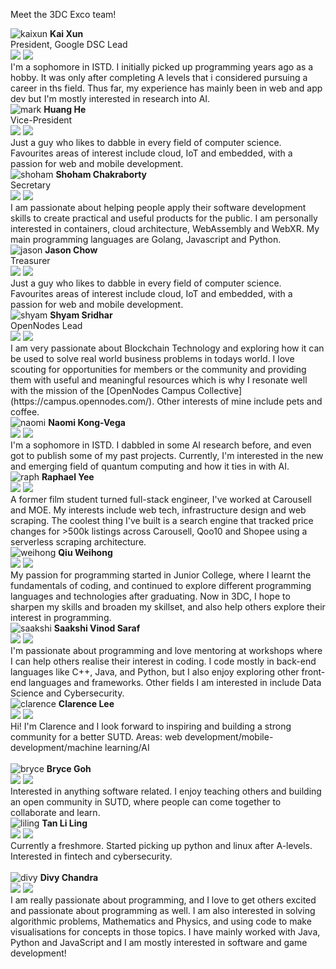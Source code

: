 <link rel="stylesheet" type="text/css" media="all" href="/styles/main.css" />

Meet the 3DC Exco team!

<img src="imgs/team/kaixun.jpg" alt="kaixun" class="profile-photo"/>
<b>Kai Xun</b>
<br/>
President, Google DSC Lead<br/>
<a href="https://github.com/okaaiiix"><img src="imgs/logos/github.svg" class="logo"/></a>
<a href="https://www.linkedin.com/in/oei-kai-xun-67939a184/"><img src="imgs/logos/linkedin.svg" class="logo"/></a>
<br/>
I'm a sophomore in ISTD. I initially picked up programming years ago as a hobby. It was only after completing A levels that i considered pursuing a career in ths field. Thus far, my experience has mainly been in web and app dev but I'm mostly interested in research into AI.

<br/>

<img src="imgs/team/mark.jpg" alt="mark" class="profile-photo"/>
<b>Huang He</b>
<br/>
Vice-President<br/>
<a href="https://github.com/MarkHershey"><img src="imgs/logos/github.svg" class="logo"/></a>
<a href="https://www.linkedin.com/in/huanghe97"><img src="imgs/logos/linkedin.svg" class="logo"/></a>
<br/>
Just a guy who likes to dabble in every field of computer science. Favourites areas of interest include cloud, IoT and embedded, with a passion for web and mobile development.

<br/>

<img src="imgs/team/shoham.jpg" alt="shoham" class="profile-photo"/>
<b>Shoham Chakraborty</b>
<br/>
Secretary<br/>
<a href="https://github.com/shohamc1/"><img src="imgs/logos/github.svg" class="logo"/></a>
<a href="www.linkedin.com/in/shohamc1"><img src="imgs/logos/linkedin.svg" class="logo"/></a>
<br/>
I am passionate about helping people apply their software development skills to create practical and useful products for the public. I am personally interested in containers, cloud architecture, WebAssembly and WebXR. My main programming languages are Golang, Javascript and Python.

<br/>

<img src="imgs/team/jason.jpg" alt="jason" class="profile-photo"/>
<b>Jason Chow</b>
<br/>
Treasurer<br/>
<a href="https://github.com/slimechips"><img src="imgs/logos/github.svg" class="logo"/></a>
<a href="https://www.linkedin.com/in/jason-chow-chee-sin"><img src="imgs/logos/linkedin.svg" class="logo"/></a>
<br/>
Just a guy who likes to dabble in every field of computer science. Favourites areas of interest include cloud, IoT and embedded, with a passion for web and mobile development.

<br/>

<img src="imgs/team/shyam.jpg" alt="shyam" class="profile-photo"/>
<b>Shyam Sridhar</b>
<br/>
OpenNodes Lead<br/>
<a href="https://github.com/SHSR2001"><img src="imgs/logos/github.svg" class="logo"/></a>
<a href="https://www.linkedin.com/in/shyam-sridhar/"><img src="imgs/logos/linkedin.svg" class="logo"/></a>
<br/>
I am very passionate about Blockchain Technology and exploring how it can be used to solve real world business problems in todays world. I love scouting for opportunities for members or the community and providing them with useful and meaningful resources which is why I resonate well with the mission of the [OpenNodes Campus Collective](https://campus.opennodes.com/). Other interests of mine include pets and coffee.

<br/>

<img src="imgs/team/naomi.jpg" alt="naomi" class="profile-photo"/>
<b>Naomi Kong-Vega</b>
<br/>
<a href="https://github.com/namoikonk"><img src="imgs/logos/github.svg" class="logo"/></a>
<a href="www.linkedin.com/in/naomikongvega"><img src="imgs/logos/linkedin.svg" class="logo"/></a>
<br/>
I'm a sophomore in ISTD. I dabbled in some AI research before, and even got to publish some of my past projects. Currently, I'm interested in the new and emerging field of quantum computing and how it ties in with AI.

<br/>

<img src="imgs/team/raph.jpg" alt="raph" class="profile-photo"/>
<b>Raphael Yee</b>
<br/>
<a href="https://github.com/rphly"><img src="imgs/logos/github.svg" class="logo"/></a>
<a href="https://www.linkedin.com/in/raphael-yee"><img src="imgs/logos/linkedin.svg" class="logo"/></a>
<br/>
A former film student turned full-stack engineer, I've worked at Carousell and MOE. My interests include web tech, infrastructure design and web scraping. The coolest thing I've built is a search engine that tracked price changes for >500k listings across Carousell, Qoo10 and Shopee using a serverless scraping architecture.

<br/>

<img src="imgs/team/weihong.jpg" alt="weihong" class="profile-photo"/>
<b>Qiu Weihong</b>
<br/>
<a href="https://github.com/weihong0827"><img src="imgs/logos/github.svg" class="logo"/></a>
<a href="https://www.linkedin.com/in/wei-hong-qiu-4472701a6/"><img src="imgs/logos/linkedin.svg" class="logo"/></a>
<br/>
My passion for programming started in Junior College, where I learnt the fundamentals of coding, and continued to explore different programming languages and technologies after graduating. Now in 3DC, I hope to sharpen my skills and broaden my skillset, and also help others explore their interest in programming.

<br/>

<img src="imgs/team/saakshi.jpg" alt="saakshi" class="profile-photo"/>
<b>Saakshi Vinod Saraf</b>
<br/>
<a href="https://github.com/SakVSF"><img src="imgs/logos/github.svg" class="logo"/></a>
<a href="www.linkedin.com/in/saakshi-vinod-saraf"><img src="imgs/logos/linkedin.svg" class="logo"/></a>
<br/>
I'm passionate about programming and love mentoring at workshops where I can help others realise their interest in coding. I code mostly in back-end languages like C++, Java, and Python, but I also enjoy exploring other front-end languages and frameworks. Other fields I am interested in include Data Science and Cybersecurity.

<br/>

<img src="imgs/team/clarence.jpg" alt="clarence" class="profile-photo"/>
<b>Clarence Lee</b>
<br/>
<a href="https://github.com/Reckonzz"><img src="imgs/logos/github.svg" class="logo"/></a>
<a href="https://www.linkedin.com/in/clarence-lee-8979611a1/"><img src="imgs/logos/linkedin.svg" class="logo"/></a>
<br/>
Hi! I'm Clarence and I look forward to inspiring and building a strong community for a better SUTD. Areas: web development/mobile-development/machine learning/AI

<br/>
<br/>

<img src="imgs/team/bryce.jpg" alt="bryce" class="profile-photo"/>
<b>Bryce Goh</b>
<br/>
<a href="https://github.com/brycegoh"><img src="imgs/logos/github.svg" class="logo"/></a>
<a href="www.linkedin.com/in/bryce-goh"><img src="imgs/logos/linkedin.svg" class="logo"/></a>
<br/>
Interested in anything software related. I enjoy teaching others and building an open community in SUTD, where people can come together to collaborate and learn.

<br/>

<img src="imgs/team/liling.jpg" alt="liling" class="profile-photo"/>
<b>Tan Li Ling</b>
<br/>
<a href="https://github.com/spritto"><img src="imgs/logos/github.svg" class="logo"/></a>
<a href="https://www.linkedin.com/in/ling-tan-0830631ab/"><img src="imgs/logos/linkedin.svg" class="logo"/></a>
<br/>
Currently a freshmore. Started picking up python and linux after A-levels. Interested in fintech and cybersecurity.

<br/>
<br/>

<img src="imgs/team/divy.jpg" alt="divy" class="profile-photo"/>
<b>Divy Chandra</b>
<br/>
<a href="https://github.com/Divy1211"><img src="imgs/logos/github.svg" class="logo"/></a>
<a href="https://www.linkedin.com/in/divy-chandra-42546118a/"><img src="imgs/logos/linkedin.svg" class="logo"/></a>
<br/>
I am really passionate about programming, and I love to get others excited and passionate about programming as well. I am also interested in solving algorithmic problems, Mathematics and Physics, and using code to make visualisations for concepts in those topics. I have mainly worked with Java, Python and JavaScript and I am mostly interested in software and game development!

<br/>
